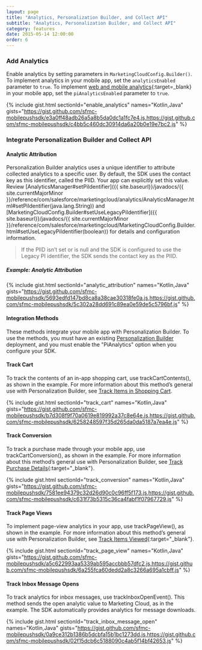 ```yaml
---
layout: page
title: "Analytics, Personalization Builder, and Collect API"
subtitle: "Analytics, Personalization Builder, and Collect API"
category: features
date: 2015-05-14 12:00:00
order: 6
---
```

### Add Analytics

Enable analytics by setting parameters in `MarketingCloudConfig.Builder()`. To implement analytics in your mobile app, set the `analyticsEnabled` parameter to `true`. To implement [web and mobile analytics](https://help.salesforce.com/articleView?id=mc_anb_web__mobile_analytics.htm&type=5){:target=_blank} in your mobile app, set the `piAnalyticsEnabled` parameter to `true`.

{% include gist.html sectionId="enable_analytics" names="Kotlin,Java" gists="https://gist.github.com/sfmc-mobilepushsdk/e3a0ff48adb26a5a8b5da0dc1a1fc7e4.js,https://gist.github.com/sfmc-mobilepushsdk/c4bb5c460dc30914da6a20b0e19e7bc2.js" %}

### Integrate Personalization Builder and Collect API

#### Analytic Attribution
Personalization Builder analytics uses a unique identifier to attribute collected analytics to a specific user. By default, the SDK uses the contact key as this identifier, called the PIID. Your app can explicitly set this value. Review [AnalyticsManager#setPiIdentifier]({{ site.baseurl}}/javadocs/{{ site.currentMajorMinor }}/reference/com/salesforce/marketingcloud/analytics/AnalyticsManager.html#setPiIdentifier(java.lang.String)) and [MarketingCloudConfig.Builder#setUseLegacyPiIdentifier]({{ site.baseurl}}/javadocs/{{ site.currentMajorMinor }}/reference/com/salesforce/marketingcloud/MarketingCloudConfig.Builder.html#setUseLegacyPiIdentifier(boolean)) for details and configuration information.

> If the PIID isn’t set or is null and the SDK is configured to use the Legacy PI identifier, the SDK sends the contact key as the PIID.


##### Example: Analytic Attribution
{% include gist.html sectionId="analytic_attribution" names="Kotlin,Java" gists="https://gist.github.com/sfmc-mobilepushsdk/5693edfd147bd8ca8a38cae30318fe0a.js,https://gist.github.com/sfmc-mobilepushsdk/5c302a28dd691c89ea0e59de5c5796bf.js" %}


#### Integration Methods
These methods integrate your mobile app with Personalization Builder. To use the methods, you must have an existing [Personalization Builder](https://help.salesforce.com/articleView?id=mc_pb_personalization_builder.htm&type=5) deployment, and you must enable the "PiAnalytics" option when you configure your SDK.

#### Track Cart

To track the contents of an in-app shopping cart, use trackCartContents(), as shown in the example. For more information about this method’s general use with Personalization Builder, see [Track Items in Shopping Cart](https://help.salesforce.com/articleView?id=mc_ctc_track_cart.htm{:target="_blank"}).

{% include gist.html sectionId="track_cart" names="Kotlin,Java" gists="https://gist.github.com/sfmc-mobilepushsdk/b7d308f9f70a0619e819992a37c8e64e.js,https://gist.github.com/sfmc-mobilepushsdk/6258248597f35d265da0da5187a7ea4e.js" %}

#### Track Conversion

To track a purchase made through your mobile app, use trackCartConversion(), as shown in the example. For more information about this method’s general use with Personalization Builder, see [Track Purchase Details](https://help.salesforce.com/articleView?id=mc_ctc_track_conversion.htm&type=5){:target="_blank"}.

{% include gist.html sectionId="track_conversion" names="Kotlin,Java" gists="https://gist.github.com/sfmc-mobilepushsdk/7581ee94379c32d26d90c0c96ff5f173.js,https://gist.github.com/sfmc-mobilepushsdk/c631f73b5315c36ca4fabf1f07967729.js" %}

#### Track Page Views

To implement page-view analytics in your app, use trackPageView(), as shown in the example. For more information about this method’s general use with Personalization Builder, see [Track Items Viewed](http://help.marketingcloud.com/en/documentation/collect_code/install_collect_code/track_page_view/){:target="_blank"}.

{% include gist.html sectionId="track_page_view" names="Kotlin,Java" gists="https://gist.github.com/sfmc-mobilepushsdk/a5c622993aa5339ab595accbbb57dfc2.js,https://gist.github.com/sfmc-mobilepushsdk/6a255fca60dedd2a8c3266a695a1cbff.js" %}

#### Track Inbox Message Opens

To track analytics for inbox messages, use trackInboxOpenEvent(). This method sends the open analytic value to Marketing Cloud, as in the example. The SDK automatically provides analytics for message downloads.

{% include gist.html sectionId="track_inbox_message_open" names="Kotlin,Java" gists="https://gist.github.com/sfmc-mobilepushsdk/0a9ce312b1386b5dcbfa15b1bc1273dd.js,https://gist.github.com/sfmc-mobilepushsdk/02f15dcb6c5188090c4ab5f14bf42653.js" %}
